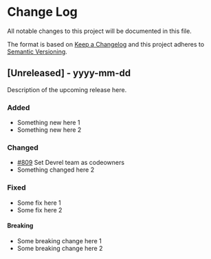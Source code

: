 # Change Log

All notable changes to this project will be documented in this file.

The format is based on [Keep a Changelog](http://keepachangelog.com/)
and this project adheres to [Semantic Versioning](http://semver.org/).

## [Unreleased] - yyyy-mm-dd

Description of the upcoming release here.

### Added

- Something new here 1
- Something new here 2

### Changed

- [#809](https://github.com/FuelLabs/sway-applications/issues/809) Set Devrel team as codeowners
- Something changed here 2

### Fixed

- Some fix here 1
- Some fix here 2

#### Breaking

- Some breaking change here 1
- Some breaking change here 2
